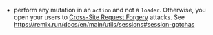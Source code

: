 - perform any mutation in an `action` and not a `loader`.
  Otherwise, you open your users to [Cross-Site Request Forgery](https://developer.mozilla.org/en-US/docs/Glossary/CSRF) attacks.
  See https://remix.run/docs/en/main/utils/sessions#session-gotchas
